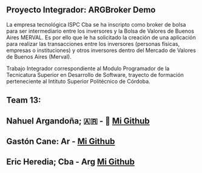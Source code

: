 
## Proyecto Integrador: ARGBroker Demo
 La empresa tecnológica ISPC Cba se ha inscripto como broker de bolsa para ser
 intermediario entre los inversores y la Bolsa de Valores de Buenos Aires MERVAL.
 Es por ello que le ha solicitado la creación de una aplicación para realizar las transacciones
 entre los inversores (personas físicas, empresas o instituciones) y otros inversores dentro
 del Mercado de Valores de Buenos Aires (Merval).

 Trabajo Integrador correspondiente al Modulo Programador de la Tecnicatura Superior en Desarrollo de Software, trayecto de formación perteneciente al Intituto Superior Politécnico de Córdoba.

## Team 13:
 ## Nahuel Argandoña; 🇦🇷 - 🐣 [Mi Github](https://github.com/Aubar48)
 ## Gastón Cane: Ar - [Mi Github](https://github.com/GasmauC)
 ## Eric Heredia; Cba - Arg [Mi Github](https://github.com/Eric-Heredia)
